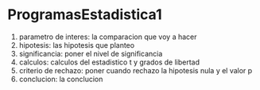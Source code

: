 # ProgramasEstadistica1

1) parametro de interes: la comparacion que voy a hacer
2) hipotesis: las hipotesis que planteo
3) significancia: poner el nivel de significancia
4) calculos: calculos del estadistico t y grados de libertad
5) criterio de rechazo: poner cuando rechazo la hipotesis nula y el valor p
6) conclucion: la conclucion

